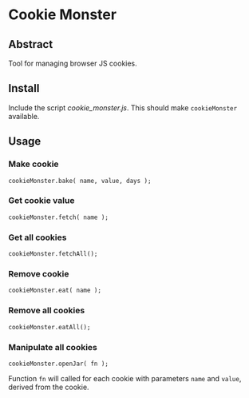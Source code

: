 # Cookie Monster

## Abstract

Tool for managing browser JS cookies.

## Install

Include the script _cookie\_monster.js_. This should make `cookieMonster` available.

## Usage

### Make cookie

    cookieMonster.bake( name, value, days );

### Get cookie value

    cookieMonster.fetch( name );

### Get all cookies

    cookieMonster.fetchAll();

### Remove cookie

    cookieMonster.eat( name );

### Remove all cookies

    cookieMonster.eatAll();

### Manipulate all cookies

    cookieMonster.openJar( fn );

Function `fn` will called for each cookie with parameters `name` and `value`, derived from the cookie.
